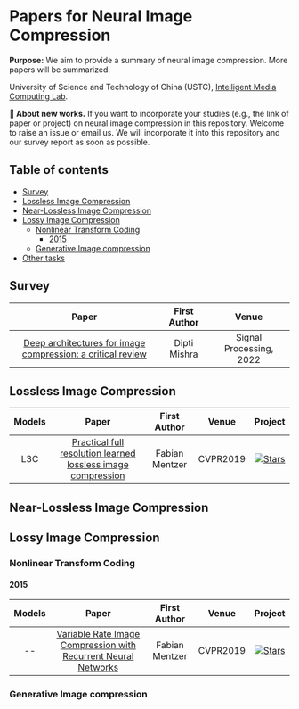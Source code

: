 # Papers for Neural Image Compression
**Purpose:** We aim to provide a summary of neural image compression. More papers will be summarized. 

University of Science and Technology of China (USTC), [Intelligent Media Computing Lab](https://faculty.ustc.edu.cn/chenzhibo).

**📌 About new works.** If you want to incorporate your studies (e.g., the link of paper or project) on neural image compression in this repository. Welcome to raise an issue or email us. We will incorporate it into this repository and our survey report as soon as possible.

## Table of contents
- [Survey](#Survey)
- [Lossless Image Compression](#lossless-image-compression)
- [Near-Lossless Image Compression](#near-lossless-image-compressio)
- [Lossy Image Compression](#lossy-image-compression)
  - [Nonlinear Transform Coding](#nonlinear-transform-coding)
    - [2015](#2015)
  - [Generative Image compression](#generative-image-compression)
- [Other tasks](#other-tasks)
<!-- variable rate, adjustable complexity, scalable coding, light field, stereo image and so on  -->
<!--   - [RNN-style](#RNN-style)
  - [VAE-style](#VAE-style)
  - [INR-style](#INR-style)
  - [Invertible transform style](#Invertible-transform-style) -->

## Survey
| Paper | First Author | Venue | 
| :---: | :--: | :--:|
| [Deep architectures for image compression: a critical review](https://pdf.sciencedirectassets.com/271605/1-s2.0-S0165168421X00114/1-s2.0-S0165168421003832/main.pdf?X-Amz-Security-Token=IQoJb3JpZ2luX2VjEBMaCXVzLWVhc3QtMSJHMEUCIQC5GoEqdHliSnucTBBMbDXv%2B5PHcIJVLuMC6MaaZ%2B7gjgIgcNW83SAhurkQmcIPlBl2mt6RblyYCO5iXyxX1GEL8BMqswUIPBAFGgwwNTkwMDM1NDY4NjUiDBiGFlE7X2rwZXp52SqQBS3S7QTeCt02yRDis4PHXcUtzlGWtxBiip8a2UL2Zyz%2BVLQfgfM%2BpJYQ58FxVwieWCXRnWGCPqmGo4jiL9ZMAX1Q9xoS50TpanSo%2Ft8zk7UVLJeKzjh2szeqadbCV1oDo1GTLHK3OjCN%2F15T1%2FqwvbPxXmM75pwqLYaTtv6JC7E4FJNbWByIvTw%2BzC1JpD1COoEaJAmDI3LMMzcAjGHGoebGhL8D2EWC0k33kJhb%2FMBcyxHnuavpQKoZUEOONwKujzqH0nUR%2B6gv4BhgF25xtsMuMLQVKD6Ow5thgxFFxXeYRuHmZ%2FVXKrrQaIK8WIyQvUxMK3ZCzAKkrChnR0wfdE6IDpalslcldWrMDZLVJ1uUrt8tNbSVCmVAEqXnse5QXk6VZLzWhTvsEfdVKSLz6VDf40YmRCLecX%2FhBE9S40V%2BIxV7I7tbkWox46wvB5vuia7x%2Bs5fIQUR3i8BMvI%2B4wfae4XKco8WP5Fjw%2BdsUxpGPcv6Vwr7Ax6oXdx62hXn6fOTYumiB7k5QA%2FVsIsQtboKyAEJfy3r3st8ywM2EcFOGopOcTOOyP2E8d2uh8mJG7ns4vs9lkndxrJSx2gL%2FZb4VWiR5lfT8pUb50x8SVOQHJy68jQdAKSDLJM1a30UzZ1Vsq%2B0Rc1K84s35EyihzVGc8N06Myu%2FL4DOy67AXeLkV3AqL8kubhjN0SvvVvxolWTYskZhBAJvXGbMR5wSBJdN9fI80li%2FzuTne%2FSTHySBjgROs1fU8cXJFcQ9Bq6YnNrosqSyutNPlbPMDwY%2F63QQyH7c4o9wpnwpz2bAqyDTW9OWMQZVmE0xsRMPHPzgn9P8Zz24Ie3hXk9dQy1tQzKfkrF0jbOghFIIoAymL%2FPMP3FqLAGOrEBCUj5qKcNgMvStjY6ud4JdJWPRuESRI8CpGLnOdpGiQOhysC%2FIXFoqUIUMRGifW4gDhT6i68psUdqrov%2FRP7krGNbWYg2Yh9N7M%2BNcI8OK1EZ3lFNf5b%2BU4MmHD893GxtU8F9yruyABT8DFH7Qk2U4n24QzxfY%2BQ3ejGGZbDVVW1PtO%2FRRZCWZiSBesB8fJfzxLqYBxLOQl2uSAMPDvKaz0pAThCO53XLuBXLzbw1UURw&X-Amz-Algorithm=AWS4-HMAC-SHA256&X-Amz-Date=20240401T042211Z&X-Amz-SignedHeaders=host&X-Amz-Expires=300&X-Amz-Credential=ASIAQ3PHCVTYY2KDWSVN%2F20240401%2Fus-east-1%2Fs3%2Faws4_request&X-Amz-Signature=dc4d7197bdd66a49e29b7c23d164f9d3090542cf68114ad676a26a0137166cf2&hash=e3a9d9a89a060329beaa3be5baaa68cb6c7d196c18fc4aa5861390e313c898b3&host=68042c943591013ac2b2430a89b270f6af2c76d8dfd086a07176afe7c76c2c61&pii=S0165168421003832&tid=spdf-5ccd6e91-7bce-4d5f-9e50-8720de75d2e4&sid=20ee0ed57a6289413b7bb90-eccbb97d3d9egxrqa&type=client&tsoh=d3d3LnNjaWVuY2VkaXJlY3QuY29t&ua=19085d500357040c0105&rr=86d5cbee1ceb8539&cc=cn&kca=eyJrZXkiOiJaVmdGTnFraUUrRTBzVVQwMjZOWDZ3dWU0Z0tUZ1ZXOXY2dXJpRi9uS1F4SEcwSTRxb1VLU3I5SFlZUWlqaXc5U1JKREl6QS9kUS9YZzE4TTIwTzM3eDM1TzV5dmlqL1JmWjZpMlRrd3RYTkpWSDZVNENJTnJLQmI5c2pUaTNFNitOeU1TVUpTWFliL21oQnVvdkljdmNRTVhPOC9INVNBSXlCeUJ5bVRWMVNydy9tb2RRPT0iLCJpdiI6ImQ0YWY0ZTk5OTBiZmI4ODkyYjA4ZTAxNDZhYTE1MzBkIn0=_1711945335528) | Dipti Mishra | Signal Processing, 2022 |

## Lossless Image Compression
|Models| Paper | First Author | Venue | Project |
| :--: | :---: | :--: | :--:| :--: |
|L3C| [Practical full resolution learned lossless image compression](https://openaccess.thecvf.com/content_CVPR_2019/papers/Mentzer_Practical_Full_Resolution_Learned_Lossless_Image_Compression_CVPR_2019_paper.pdf) | Fabian Mentzer | CVPR2019 | [![Stars](https://img.shields.io/github/stars/fab-jul/L3C-PyTorch.svg?style=social&label=Star)](https://github.com/fab-jul/L3C-PyTorch) |


## Near-Lossless Image Compression
<!-- TODO: xiaoshuai  -->

## Lossy Image Compression
### Nonlinear Transform Coding
#### 2015
|Models| Paper | First Author | Venue | Project |
| :--: | :---: | :--: | :--:| :--: |
| -- | [Variable Rate Image Compression with Recurrent Neural Networks](https://openaccess.thecvf.com/content_CVPR_2019/papers/Mentzer_Practical_Full_Resolution_Learned_Lossless_Image_Compression_CVPR_2019_paper.pdf) | Fabian Mentzer | CVPR2019 | [![Stars](https://img.shields.io/github/stars/fab-jul/L3C-PyTorch.svg?style=social&label=Star)](https://github.com/fab-jul/L3C-PyTorch) |

### Generative Image compression
